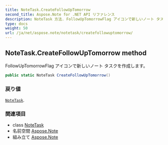 ```yaml
---
title: NoteTask.CreateFollowUpTomorrow
second_title: Aspose.Note for .NET API リファレンス
description: NoteTask 方法. FollowUpTomorrowFlag アイコンで新しいノート タスクを作成します
type: docs
weight: 50
url: /ja/net/aspose.note/notetask/createfollowuptomorrow/
---
```

## NoteTask.CreateFollowUpTomorrow method

FollowUpTomorrowFlag アイコンで新しいノート タスクを作成します。

```csharp
public static NoteTask CreateFollowUpTomorrow()
```

### 戻り値

[`NoteTask`](../).

### 関連項目

* class [NoteTask](../)
* 名前空間 [Aspose.Note](../../notetask/)
* 組み立て [Aspose.Note](../../../)


